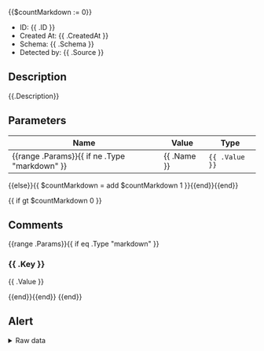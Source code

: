 {{$countMarkdown := 0}}
- ID: {{ .ID }}
- Created At: {{ .CreatedAt }}
- Schema: {{ .Schema }}
- Detected by: {{ .Source }}

## Description
{{.Description}}

## Parameters

| Name | Value | Type |
|------|-------|------|
{{range .Params}}{{ if ne .Type "markdown" }} | {{ .Name }} | `{{ .Value }}` | {{ .Type }} |
{{else}}{{ $countMarkdown = add $countMarkdown 1 }}{{end}}{{end}}

{{ if gt $countMarkdown 0 }}
## Comments

{{range .Params}}{{ if eq .Type "markdown" }}
### {{ .Key }}

{{ .Value }}

{{end}}{{end}}
{{end}}

## Alert

<details>
<summary>Raw data</summary>

```json

{{ .Raw }}

```

</details>
